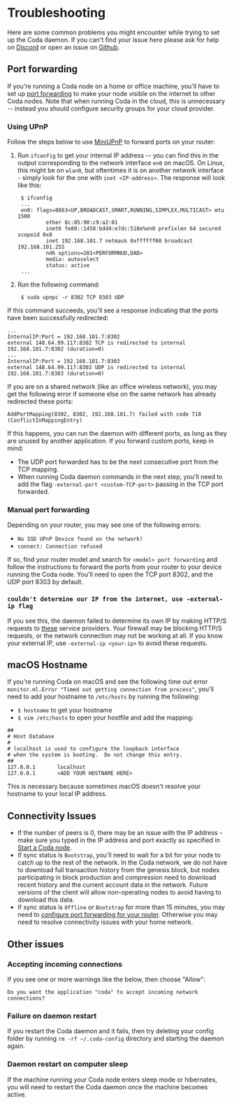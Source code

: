 # Troubleshooting

Here are some common problems you might encounter while trying to set up the Coda daemon. If you can't find your issue here please ask for help on [Discord](https://bit.ly/CodaDiscord) or open an issue on [Github](https://github.com/CodaProtocol/coda/issues/new).

## Port forwarding

If you're running a Coda node on a home or office machine, you'll have to set up [port forwarding](https://en.wikipedia.org/wiki/Port_forwarding) to make your node visible on the internet to other Coda nodes. Note that when running Coda in the cloud, this is unnecessary -- instead you should configure security groups for your cloud provider.

### Using UPnP

Follow the steps below to use [MiniUPnP](https://github.com/miniupnp/miniupnp) to forward ports on your router:

1. Run `ifconfig` to get your internal IP address -- you can find this in the output corresponding to the network interface `en0` on macOS. On Linux, this might be on `wlan0`, but oftentimes it is on another network interface - simply look for the one with `inet <IP-address>`. The response will look like this:

        $ ifconfig
        ...
        en0: flags=8863<UP,BROADCAST,SMART,RUNNING,SIMPLEX,MULTICAST> mtu 1500
                ether 8c:85:90:c9:a2:01
                inet6 fe80::1458:bdd4:e7dc:518e%en0 prefixlen 64 secured scopeid 0x8
                inet 192.168.101.7 netmask 0xffffff00 broadcast 192.168.101.255
                nd6 options=201<PERFORMNUD,DAD>
                media: autoselect
                status: active
        ...

2. Run the following command:

        $ sudo upnpc -r 8302 TCP 8303 UDP

If this command succeeds, you'll see a response indicating that the ports have been successfully redirected:

```
...
InternalIP:Port = 192.168.101.7:8302
external 148.64.99.117:8302 TCP is redirected to internal 192.168.101.7:8302 (duration=0)
...
InternalIP:Port = 192.168.101.7:8303
external 148.64.99.117:8303 UDP is redirected to internal 192.168.101.7:8303 (duration=0)
```

If you are on a shared network (like an office wireless network), you may get the following error if someone else on the same network has already redirected these ports:

```
AddPortMapping(8302, 8302, 192.168.101.7) failed with code 718 (ConflictInMappingEntry)
```

If this happens, you can run the daemon with different ports, as long as they are unused by another application. If you forward custom ports, keep in mind:

- The UDP port forwarded has to be the next consecutive port from the TCP mapping.
- When running Coda daemon commands in the next step, you'll need to add the flag `-external-port <custom-TCP-port>` passing in the TCP port forwarded.

### Manual port forwarding

Depending on your router, you may see one of the following errors:

- `No IGD UPnP Device found on the network!`
- `connect: Connection refused`

If so, find your router model and search for `<model> port forwarding` and follow the instructions to forward the ports from your router to your device running the Coda node. You'll need to open the TCP port 8302, and the UDP port 8303 by default.

### `couldn't determine our IP from the internet, use -external-ip flag`

If you see this, the daemon failed to determine its own IP by making HTTP/S requests to [these](https://github.com/CodaProtocol/coda/blob/056d0203722ddfec1c7ad216846434648cd7af5e/src/app/cli/src/find_ip.ml#L7-L11) service providers. Your firewall may be blocking HTTP/S requests, or the network connection may not be working at all. If you know your external IP, use `-external-ip <your-ip>` to avoid these requests.

## macOS Hostname

If you're running Coda on macOS and see the following time out error `monitor.ml.Error "Timed out getting connection from process"`, you'll need to add your hostname to `/etc/hosts` by running the following:

- `$ hostname` to get your hostname
- `$ vim /etc/hosts` to open your hostfile and add the mapping:

```
##
# Host Database
#
# localhost is used to configure the loopback interface
# when the system is booting.  Do not change this entry.
##
127.0.0.1       localhost
127.0.0.1       <ADD YOUR HOSTNAME HERE>
```

This is necessary because sometimes macOS doesn't resolve your hostname to your local IP address.

## Connectivity Issues

- If the number of peers is 0, there may be an issue with the IP address - make sure you typed in the IP address and port exactly as specified in [Start a Coda node](#start-a-coda-node).
- If sync status is `Bootstrap`, you'll need to wait for a bit for your node to catch up to the rest of the network. In the Coda network, we do not have to download full transaction history from the genesis block, but nodes participating in block production and compression need to download recent history and the current account data in the network. Future versions of the client will allow non-operating nodes to avoid having to download this data.
- If sync status is `Offline` or `Bootstrap` for more than 15 minutes, you may need to [configure port forwarding for your router](/docs/getting-started/#port-forwarding). Otherwise you may need to resolve connectivity issues with your home network.

## Other issues

### Accepting incoming connections
If you see one or more warnings like the below, then choose "Allow":
```
Do you want the application "coda" to accept incoming network connections?
```

### Failure on daemon restart
If you restart the Coda daemon and it fails, then try deleting your config folder by running `rm -rf ~/.coda-config` directory and starting the daemon again.

### Daemon restart on computer sleep
If the machine running your Coda node enters sleep mode or hibernates, you will need to restart the Coda daemon once the machine becomes active.
